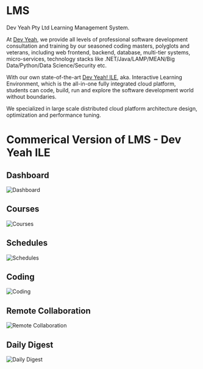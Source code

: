 # LMS
Dev Yeah Pty Ltd Learning Management System.

At [Dev Yeah](https://www.DevYeah.com), we provide all levels of professional software development consultation and training by our seasoned coding masters, polyglots and veterans, including web frontend, backend, database, multi-tier systems, micro-services, technology stacks like .NET/Java/LAMP/MEAN/Big Data/Python/Data Science/Security etc.

With our own state-of-the-art [Dev Yeah! ILE](http://ile.devyeah.com/app/index.html), aka. Interactive Learning Environment, which is the all-in-one fully integrated cloud platform, students can code, build, run and explore the software development world without boundaries.

We specialized in large scale distributed cloud platform architecture design, optimization and performance tuning. 

# Commerical Version of LMS - Dev Yeah ILE

## Dashboard
![Dashboard](https://static.wixstatic.com/media/40c61f_23b9ab6a24ce43c7b6442868ec1d73bc~mv2_d_1801_1307_s_2.png/v1/fill/w_1106,h_864,al_tl,q_85,usm_0.66_1.00_0.01/40c61f_23b9ab6a24ce43c7b6442868ec1d73bc~mv2_d_1801_1307_s_2.webp)

## Courses
![Courses](https://static.wixstatic.com/media/40c61f_6d1a0e74c2f24ec5ac63fcb7cb64b7dd~mv2_d_1478_1351_s_2.png/v1/fill/w_1104,h_822,al_tl,q_85,usm_0.66_1.00_0.01/40c61f_6d1a0e74c2f24ec5ac63fcb7cb64b7dd~mv2_d_1478_1351_s_2.webp)

## Schedules
![Schedules](https://static.wixstatic.com/media/40c61f_e3331b30d41441f39be059afc7f4ea01~mv2_d_1486_1228_s_2.png/v1/fill/w_1104,h_822,al_tl,q_85,usm_0.66_1.00_0.01/40c61f_e3331b30d41441f39be059afc7f4ea01~mv2_d_1486_1228_s_2.webp)

## Coding
![Coding](https://static.wixstatic.com/media/40c61f_371fde22e05c4a89abec85667da4643f~mv2_d_2514_1534_s_2.png/v1/fill/w_1104,h_828,al_tl,q_85,usm_0.66_1.00_0.01/40c61f_371fde22e05c4a89abec85667da4643f~mv2_d_2514_1534_s_2.webp)

## Remote Collaboration
![Remote Collaboration](https://static.wixstatic.com/media/40c61f_d68742ffb5e24434afc9d86f5e37e3bd~mv2.png/v1/fill/w_1104,h_822,al_tl,q_85,usm_0.66_1.00_0.01/40c61f_d68742ffb5e24434afc9d86f5e37e3bd~mv2.webp)

## Daily Digest
![Daily Digest](https://static.wixstatic.com/media/40c61f_cdab3b526cb54891981c4bc70c84c7ab~mv2_d_1404_1232_s_2.png/v1/fill/w_1104,h_932,al_tl,q_85,usm_0.66_1.00_0.01/40c61f_cdab3b526cb54891981c4bc70c84c7ab~mv2_d_1404_1232_s_2.webp)
